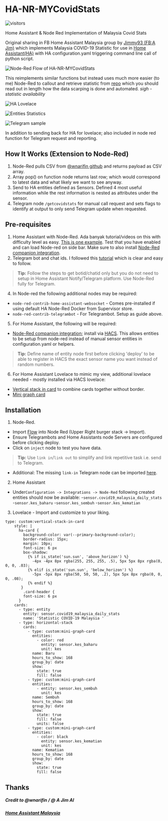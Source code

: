 # HA-NR-MYCovidStats

 ![visitors](https://visitor-badge.glitch.me/badge?page_id=anas-ivs.ha-nr-mr-covidstats.visitor-badge)

Home Assistant &amp; Node Red Implementation of Malaysia Covid Stats

Original sharing in FB Home Assistant Malaysia group by [Jimmy93 (FB:A Jim)](https://github.com/jimmy93/Malaysia-Daily-Covid-19-Home-Assistant) which implements Malaysia COVID-19 Statistic for use in [Home Assistant(HA)](https://www.home-assistant.io/) with HA configuration.yaml triggering command line call of python script. 

![Node-Red Flow of HA-NR-MYCovidStats](https://github.com/anasothman-myy/HA-NR-MYCovidStats/blob/main/Node-Red%20Flow%20-%20COVID19%20Stats.PNG)

This reimplements similar functions but instead uses much more easier (to me) Node-Red to callout and retrieve statistic from [repo](https://github.com/wnarifin/covid-19-malaysia) which you should read out in length how the data scarping is done and automated. *sigh -  statistic availability*  

![HA Lovelace](https://github.com/anasothman-myy/HA-NR-MYCovidStats/blob/main/lovelace-ha-nr-mycovidstats.PNG)

![Entities Statistics](https://github.com/anasothman-myy/HA-NR-MYCovidStats/blob/main/Sensor%20and%20Attributes-ha-nr-mycovidstats.PNG)

![Telegram sample](https://github.com/anasothman-myy/HA-NR-MYCovidStats/blob/main/telegram-request-ha-nr-mycovidstats.PNG)

In addition to sending back for HA for lovelace; also included in node red function for Telegram request and reporting. 


## How It Works (Extension to Node-Red)
1.  Node-Red pulls CSV from [@wnarifin github](https://github.com/wnarifin/covid-19-malaysia) and returns payload as CSV array.
2.  Array pop() on function node returns last row; which would correspond to latest data and what likely we want to see anyway.
3.  Send to HA entities defined as Sensors. Defined 4 most useful information while the rest information is nested as attributes under the sensor. 
4.  Telegram node `/getcovidstats`  for manual call request and sets flags to identify at output to only send Telegram update when requested. 

## Pre-requisites 
1.  Home Assistant with Node-Red. Ada banyak tutorial/videos on this with difficulty level as easy. [This is one example](http://https://www.juanmtech.com/get-started-with-node-red-and-home-assistant/). Test that you have enabled and can load Node-red on side bar. Make sure to also install [Node-Red companion integration](https://github.com/zachowj/hass-node-red).
2.  Telegram bot and chat ids. I followed this [tutorial](https://www.thesmarthomebook.com/2020/10/13/a-guide-to-using-telegram-with-node-red-and-home-assistant/) which is clear and easy to follow. 
> **Tip:** Follow the steps to get botid/chatid only but you do not need to setup in Home Assistant Notify/Telegram platform. Use Node-Red fully for Telegram.
4.  In Node-red the following additional nodes may be required:
-  `node-red-contrib-home-assistant-websocket` - Comes pre-installed if using default HA Node-Red Docker from Supervisor store. 
 - `node-red-contrib-telegrambot` - For Telegrambot. Setup as guide above.
5.  For Home Assistant, the following will be required:
 - [Node-Red companion integration](https://github.com/zachowj/hass-node-red); install via [HACS](https://hacs.xyz/). This allows entities to be setup from node-red instead of manual sensor entities in configuration.yaml or helpers. 
> **Tip:** Define name of entity node first before clicking 'deploy' to be able to register in HACS the exact sensor name you want instead of random numbers.
6.  For Home Assistant Lovelace to mimic my view, additional lovelace needed - mostly installed via HACS lovelace:
- [Vertical stack in card](https://github.com/ofekashery/vertical-stack-in-card) to combine cards together without border.
- [Mini graph card](https://github.com/kalkih/mini-graph-card)
    

## Installation
1. Node-Red.
- Import [Flow](https://github.com/anasothman-myy/HA-NR-MYCovidStats/blob/main/ha-nr-mycovidstats.json) into Node Red (Upper Right burger stack -> Import).
- Ensure Telegrambots and Home Assistants node Servers are configured before clicking deploy.
- Click on `inject` node to test you have data.
> **Tip:** Use `link in`/`link out` to simplify and link repetitive task i.e. send to Telegram. 
- Additional: The missing `link-in` Telegram node can be imported [here](https://github.com/anasothman-myy/HA-NR-MYCovidStats/blob/main/telegram_output.json).
2. Home Assistant
- Under`Configuration -> Integrations -> Node-Red`  following created entities should now be available:
-`sensor.covid19_malaysia_daily_stats`
-`sensor.kes_baharu`
-`sensor.kes_sembuh`
-`sensor.kes_kematian`

3. Lovelace - Import and customize to your liking.

```text
type: custom:vertical-stack-in-card
    style: |
      ha-card {
        background-color: var(--primary-background-color);
        border-radius: 15px;
        margin: 10px;
        font-size: 6 px
        box-shadow:
          {% if is_state('sun.sun', 'above_horizon') %}
            -4px -4px 8px rgba(255, 255, 255, .5), 5px 5px 8px rgba(0, 0, 0, .03);
          {% elif is_state('sun.sun', 'below_horizon') %}
            -5px -5px 8px rgba(50, 50, 50, .2), 5px 5px 8px rgba(0, 0, 0, .08);
          {% endif %}
       }
        .card-header {
        font-size: 6 px
      }
    cards:
      - type: entity
        entity: sensor.covid19_malaysia_daily_stats
        name: 'Statistic COVID-19 Malaysia '
      - type: horizontal-stack
        cards:
          - type: custom:mini-graph-card
            entities:
              - color: red
                entity: sensor.kes_baharu
                unit: kes
            name: Baru
            hours_to_show: 168
            group_by: date
            show:
              state: true
              fill: false
          - type: custom:mini-graph-card
            entities:
              - entity: sensor.kes_sembuh
                unit: kes
            name: Sembuh
            hours_to_show: 168
            group_by: date
            show:
              state: true
              fill: false
              units: false
          - type: custom:mini-graph-card
            entities:
              - color: black
                entity: sensor.kes_kematian
                unit: kes
            name: Kematian
            hours_to_show: 168
            group_by: date
            show:
              state: true
              fill: false

```

## Thanks
##### Credit to @wnarifin / @ A Jim Al

##### [Home Assistant Malaysia](https://www.facebook.com/groups/homeassistantmalaysia)

